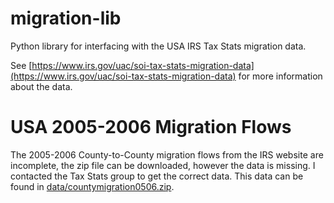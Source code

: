 # migration-lib
Python library for interfacing with the USA IRS Tax Stats migration data.

See [https://www.irs.gov/uac/soi-tax-stats-migration-data](https://www.irs.gov/uac/soi-tax-stats-migration-data) for more information about the data.


# USA 2005-2006 Migration Flows

The 2005-2006 County-to-County migration flows from the IRS website are incomplete, the zip file can be downloaded, however the data is missing. I contacted the Tax Stats group to get the correct data. This data can be found in [data/countymigration0506.zip](data/countymigration0506.zip).

